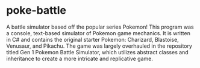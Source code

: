 # poke-battle
A battle simulator based off the popular series Pokemon!
This program was a console, text-based simulator of Pokemon game mechanics. It is written in C# and contains the original starter Pokemon:
Charizard, Blastoise, Venusaur, and Pikachu. 
The game was largely overhauled in the repository titled Gen 1 Pokemon Battle Simulator, which utilizes abstract classes and inheritance
to create a more intricate and replicative game.
